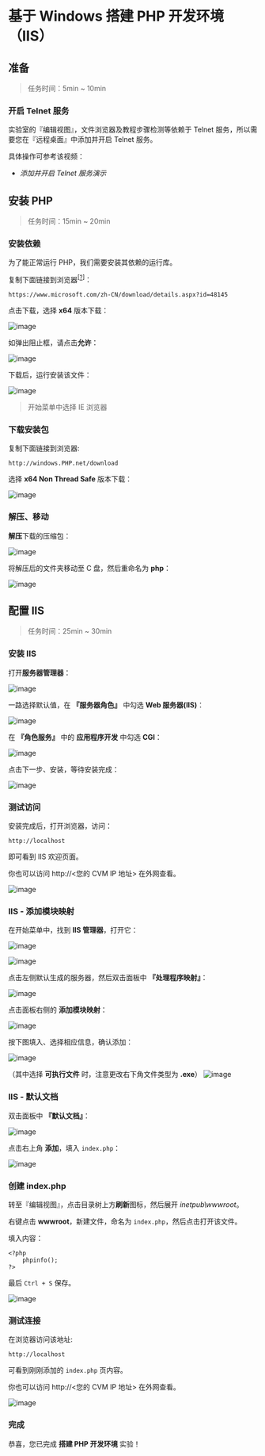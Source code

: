 <div class="lab-edi-doc"><h1 id="-windows-php-iis-">基于 Windows 搭建 PHP 开发环境（IIS）</h1>
<h2 id="-">准备</h2>
<blockquote>
<p>任务时间：5min ~ 10min</p>
</blockquote>
<h3 id="-telnet-">开启 Telnet 服务</h3>
<p>实验室的『编辑视图』，文件浏览器及教程步骤检测等依赖于 Telnet 服务，所以需要您在『远程桌面』中添加并开启 Telnet 服务。</p>
<p>具体操作可参考该视频：</p>
<ul>
<li><em>添加并开启 Telnet 服务演示</em></li>
</ul>
<h2 id="-php">安装 PHP</h2>
<blockquote>
<p>任务时间：15min ~ 20min</p>
</blockquote>
<h3 id="-">安装依赖</h3>
<p>为了能正常运行 PHP，我们需要安装其依赖的运行库。</p>
<p>复制下面链接到浏览器<sup>[<a href="#stage-2-step-1-BUBBLE_LABEL1">?</a>]</sup>：</p>
<pre><code>https://www.microsoft.com/zh-CN/download/details.aspx?id=48145
</code></pre><p>点击下载，选择 <strong>x64</strong> 版本下载：</p>
<p><img src="https://share-10039692.file.myqcloud.com/lab/ac197229e6/image/1j02h6ptv4/%E5%9B%BE%E7%89%87.png" alt="image"></p>
<p>如弹出阻止框，请点击<strong>允许</strong>：</p>
<p><img src="https://share-10039692.file.myqcloud.com/lab/9800988793/image/71ni6fdojy/image.png" alt="image"></p>
<p>下载后，运行安装该文件：</p>
<p><img src="https://share-10039692.file.myqcloud.com/lab/ac197229e6/image/8bthfo4198/%E5%9B%BE%E7%89%87.png" alt="image"></p>
<p><a id="stage-2-step-1-BUBBLE_LABEL1"></a></p>
<blockquote>
<p>开始菜单中选择 IE 浏览器</p>
</blockquote>
<h3 id="-">下载安装包</h3>
<p>复制下面链接到浏览器:</p>
<pre><code>http://windows.PHP.net/download
</code></pre><p>选择 <strong>x64 Non Thread Safe</strong> 版本下载：</p>
<p><img src="https://share-10039692.file.myqcloud.com/lab/ac197229e6/image/ystij4uhub/%E5%9B%BE%E7%89%87.png" alt="image"></p>
<h3 id="-">解压、移动</h3>
<p><strong>解压</strong>下载的压缩包：</p>
<p><img src="https://share-10039692.file.myqcloud.com/lab/ac197229e6/image/qiabqsovu0/%E5%9B%BE%E7%89%87.png" alt="image"></p>
<p>将解压后的文件夹移动至 C 盘，然后重命名为 <strong>php</strong>：</p>
<p><img src="https://share-10039692.file.myqcloud.com/lab/ac197229e6/image/02esvl87kc/%E5%9B%BE%E7%89%87.png" alt="image"></p>
<h2 id="-iis">配置 IIS</h2>
<blockquote>
<p>任务时间：25min ~ 30min</p>
</blockquote>
<h3 id="-iis">安装 IIS</h3>
<p>打开<strong>服务器管理器</strong>：</p>
<p><img src="https://share-10039692.file.myqcloud.com/lab/ac197229e6/image/nvtwlvxaie/%E5%9B%BE%E7%89%87.png" alt="image"></p>
<p>一路选择默认值，在 <strong>『服务器角色』</strong> 中勾选 <strong>Web 服务器(IIS)</strong>：</p>
<p><img src="https://share-10039692.file.myqcloud.com/lab/ac197229e6/image/yqsapu5f29/%E5%9B%BE%E7%89%87.png" alt="image"></p>
<p>在 <strong>『角色服务』</strong> 中的 <strong>应用程序开发</strong> 中勾选 <strong>CGI</strong>：</p>
<p><img src="https://share-10039692.file.myqcloud.com/lab/ac197229e6/image/7onkes1b9m/%E5%9B%BE%E7%89%87.png" alt="image"></p>
<p>点击下一步、安装，等待安装完成：</p>
<p><img src="https://share-10039692.file.myqcloud.com/lab/ac197229e6/image/g22suhddvj/%E5%9B%BE%E7%89%87.png" alt="image"></p>
<h3 id="-">测试访问</h3>
<p>安装完成后，打开浏览器，访问：</p>
<pre><code>http://localhost
</code></pre><p>即可看到 IIS 欢迎页面。</p>
<p>你也可以访问 http://&lt;您的 CVM IP 地址&gt; 在外网查看。</p>
<p><img src="https://share-10039692.file.myqcloud.com/lab/ac197229e6/image/qhjqz005lq/%E5%9B%BE%E7%89%87.png" alt="image"></p>
<h3 id="iis-">IIS - 添加模块映射</h3>
<p>在开始菜单中，找到 <strong>IIS 管理器</strong>，打开它：</p>
<p><img src="https://share-10039692.file.myqcloud.com/lab/ac197229e6/image/3a1c59oiro/%E5%9B%BE%E7%89%87.png" alt="image"></p>
<p><img src="https://share-10039692.file.myqcloud.com/lab/ac197229e6/image/jgyiyty4bs/%E5%9B%BE%E7%89%87.png" alt="image"></p>
<p>点击左侧默认生成的服务器，然后双击面板中 <strong>『处理程序映射』</strong>：</p>
<p><img src="https://share-10039692.file.myqcloud.com/lab/ac197229e6/image/ikott2usqn/%E5%9B%BE%E7%89%87.png" alt="image"></p>
<p>点击面板右侧的 <strong>添加模块映射</strong>：</p>
<p><img src="https://share-10039692.file.myqcloud.com/lab/ac197229e6/image/3bka0o97fg/%E5%9B%BE%E7%89%87.png" alt="image"></p>
<p>按下图填入、选择相应信息，确认添加：</p>
<p><img src="https://share-10039692.file.myqcloud.com/lab/ac197229e6/image/u0wiqf32cm/%E5%9B%BE%E7%89%87.png" alt="image"></p>
<p>（其中选择 <strong>可执行文件</strong> 时，注意更改右下角文件类型为 <strong>.exe</strong>）
<img src="https://share-10039692.file.myqcloud.com/lab/ac197229e6/image/o022wkolno/%E5%9B%BE%E7%89%87.png" alt="image"></p>
<h3 id="iis-">IIS - 默认文档</h3>
<p>双击面板中 <strong>『默认文档』</strong>：</p>
<p><img src="https://share-10039692.file.myqcloud.com/lab/ac197229e6/image/zg2ylhsu05/%E5%9B%BE%E7%89%87.png" alt="image"></p>
<p>点击右上角 <strong>添加</strong>，填入 <code>index.php</code>：</p>
<p><img src="https://share-10039692.file.myqcloud.com/lab/ac197229e6/image/0gvgtuzqbl/%E5%9B%BE%E7%89%87.png" alt="image"></p>
<h3 id="-index-php">创建 index.php</h3>
<p>转至『编辑视图』，点击目录树上方<strong>刷新</strong>图标，然后展开 <em>inetpub\wwwroot</em>。</p>
<p>右键点击 <strong>wwwroot</strong>，新建文件，命名为 <code>index.php</code>，然后点击打开该文件。</p>
<p>填入内容：</p>
<pre><code>&lt;?php 
    phpinfo();
?&gt;
</code></pre><p>最后 <code>Ctrl + S</code> 保存。</p>
<p><img src="https://share-10039692.file.myqcloud.com/lab/ac197229e6/image/dhfbtzvhyu/%E5%9B%BE%E7%89%87.png" alt="image"></p>
<h3 id="-">测试连接</h3>
<p>在浏览器访问该地址:</p>
<pre><code>http://localhost
</code></pre><p>可看到刚刚添加的 <code>index.php</code> 页内容。</p>
<p>你也可以访问 http://&lt;您的 CVM IP 地址&gt; 在外网查看。</p>
<p><img src="https://share-10039692.file.myqcloud.com/lab/ac197229e6/image/rqv5tmxae3/%E5%9B%BE%E7%89%87.png" alt="image"></p>
<h3 id="-">完成</h3>
<p>恭喜，您已完成 <strong>搭建 PHP 开发环境</strong> 实验！</p>
</div>